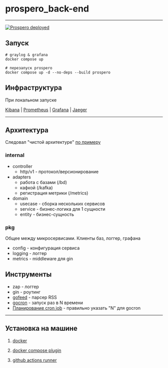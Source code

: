 # prospero_back-end

---

[![Prospero deployed](https://github.com/mskKote/prospero_backend/actions/workflows/deploy-job.yml/badge.svg)](https://github.com/mskKote/prospero_backend/actions/workflows/deploy-job.yml)

## Запуск
```shell
# graylog & grafana
docker compose up

# перезапуск prospero
docker compose up -d --no-deps --build prospero
```

## Инфраструктура

При локальном запуске

[Kibana](http://127.0.0.1:5601/) | 
[Prometheus](http://localhost:9090/) | 
[Grafana](http://localhost:3000/) | 
[Jaeger](http://localhost:16686/)

[//]: # (```shell)

[//]: # (# example Graylog)

[//]: # (echo -n '{ "version": "1.1", "host": "example.org", "short_message": "TEST #2", "level": 5, "_some_info": "foo)

[//]: # (" }' | nc -w0 -u localhost 12201)

[//]: # (```)

---
## Архитектура

Следовал "чистой архитектуре" [по примеру](https://github.com/theartofdevel/golang-clean-architecture)

### internal

* controller
  * http/v1 - протокол/версионирование
* adapters
  * работа с базами (/bd)
  * кафкой (/kafka)
  * регистрация метрики (/metrics)
* domain
  * usecase - сборка нескольких сервисов
  * service - бизнес-логика для 1 сущности
  * entity - бизнес-сущность

### pkg

Общее между микросервисами. Клиенты баз, логгер, графана

* config - конфигурация сервиса
* logging - логгер
* metrics - middleware для gin

## Инструменты

* zap - логгер
* gin - роутинг
* [gofeed](https://github.com/mmcdole/gofeed) - парсер RSS
* [gocron](https://github.com/go-co-op/gocron) - запуск раз в N времени 
* [Планирование cron job](https://crontab.guru/#0_*_*_*_*) - правильно указать "N" для gocron

---
## Установка на машине

1. [docker](https://docs.docker.com/engine/install/ubuntu/)

2. [docker compose plugin](https://www.digitalocean.com/community/tutorials/how-to-install-and-use-docker-compose-on-ubuntu-22-04)

4. [github actions runner](https://habr.com/ru/articles/737148/)